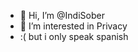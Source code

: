 - 👋 Hi, I’m @IndiSober
- 👀 I’m interested in Privacy
- :( but i only speak spanish

<!---
IndiSober/IndiSober is a ✨ special ✨ repository because its `README.md` (this file) appears on your GitHub profile.
You can click the Preview link to take a look at your changes.
--->

